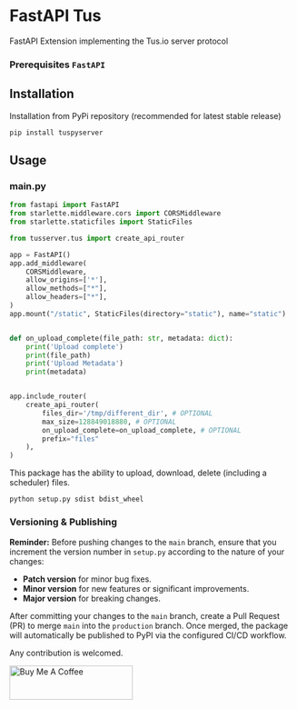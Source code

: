 # FastAPI Tus

FastAPI Extension implementing the Tus.io server protocol

### Prerequisites `FastAPI`

## Installation

Installation from PyPi repository (recommended for latest stable release)

```
pip install tuspyserver
```

## Usage

### main.py

```python
from fastapi import FastAPI
from starlette.middleware.cors import CORSMiddleware
from starlette.staticfiles import StaticFiles

from tusserver.tus import create_api_router

app = FastAPI()
app.add_middleware(
    CORSMiddleware,
    allow_origins=['*'],
    allow_methods=["*"],
    allow_headers=["*"],
)
app.mount("/static", StaticFiles(directory="static"), name="static")


def on_upload_complete(file_path: str, metadata: dict):
    print('Upload complete')
    print(file_path)
    print('Upload Metadata')
    print(metadata)


app.include_router(
    create_api_router(
        files_dir='/tmp/different_dir', # OPTIONAL
        max_size=128849018880, # OPTIONAL
        on_upload_complete=on_upload_complete, # OPTIONAL
        prefix="files"
    ),
)
```

This package has the ability to upload, download, delete (including a scheduler) files.

```python setup.py sdist bdist_wheel```


### Versioning & Publishing

**Reminder:** Before pushing changes to the `main` branch, ensure that you increment the version number in `setup.py` according to the nature of your changes:

- **Patch version** for minor bug fixes.
- **Minor version** for new features or significant improvements.
- **Major version** for breaking changes.

After committing your changes to the `main` branch, create a Pull Request (PR) to merge `main` into the `production` branch. Once merged, the package will automatically be published to PyPI via the configured CI/CD workflow.


Any contribution is welcomed.

<a href="https://www.buymeacoffee.com/edihasaj" target="_blank"><img src="https://cdn.buymeacoffee.com/buttons/v2/default-red.png" alt="Buy Me A Coffee" style="height: 60px !important;width: 217px !important;" ></a>


